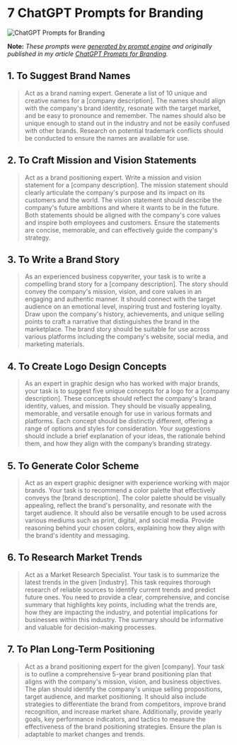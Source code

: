 # 7 ChatGPT Prompts for Branding

![ChatGPT Prompts for Branding](https://cdn.sanity.io/images/zc1yyogj/production/301c0c76819260945fabff958a11d1de7def1724-1200x630.png?w=1200&q=100)

**Note:** *These prompts were [generated by prompt engine](https://www.promptengine.cc) and originally published in my article [ChatGPT Prompts for Branding](https://promptadvance.club/blog/chat-gpt-prompts-for-branding).*

## 1. To Suggest Brand Names

> Act as a brand naming expert. Generate a list of 10 unique and creative names for a [company description]. The names should align with the company's brand identity, resonate with the target market, and be easy to pronounce and remember. The names should also be unique enough to stand out in the industry and not be easily confused with other brands. Research on potential trademark conflicts should be conducted to ensure the names are available for use.

## 2. To Craft Mission and Vision Statements

> Act as a brand positioning expert. Write a mission and vision statement for a [company description]. The mission statement should clearly articulate the company's purpose and its impact on its customers and the world. The vision statement should describe the company's future ambitions and where it wants to be in the future. Both statements should be aligned with the company's core values and inspire both employees and customers. Ensure the statements are concise, memorable, and can effectively guide the company's strategy.

## 3. To Write a Brand Story

> As an experienced business copywriter, your task is to write a compelling brand story for a [company description]. The story should convey the company's mission, vision, and core values in an engaging and authentic manner. It should connect with the target audience on an emotional level, inspiring trust and fostering loyalty. Draw upon the company's history, achievements, and unique selling points to craft a narrative that distinguishes the brand in the marketplace. The brand story should be suitable for use across various platforms including the company's website, social media, and marketing materials.

## 4. To Create Logo Design Concepts

> As an expert in graphic design who has worked with major brands, your task is to suggest five unique concepts for a logo for a [company description]. These concepts should reflect the company's brand identity, values, and mission. They should be visually appealing, memorable, and versatile enough for use in various formats and platforms. Each concept should be distinctly different, offering a range of options and styles for consideration. Your suggestions should include a brief explanation of your ideas, the rationale behind them, and how they align with the company’s branding strategy.

## 5. To Generate Color Scheme

> Act as an expert graphic designer with experience working with major brands. Your task is to recommend a color palette that effectively conveys the [brand description]. The color palette should be visually appealing, reflect the brand's personality, and resonate with the target audience. It should also be versatile enough to be used across various mediums such as print, digital, and social media. Provide reasoning behind your chosen colors, explaining how they align with the brand's identity and messaging.

## 6. To Research Market Trends

> Act as a Market Research Specialist. Your task is to summarize the latest trends in the given [industry]. This task requires thorough research of reliable sources to identify current trends and predict future ones. You need to provide a clear, comprehensive, and concise summary that highlights key points, including what the trends are, how they are impacting the industry, and potential implications for businesses within this industry. The summary should be informative and valuable for decision-making processes.

## 7. To Plan Long-Term Positioning

> Act as a brand positioning expert for the given [company]. Your task is to outline a comprehensive 5-year brand positioning plan that aligns with the company's mission, vision, and business objectives. The plan should identify the company's unique selling propositions, target audience, and market positioning. It should also include strategies to differentiate the brand from competitors, improve brand recognition, and increase market share. Additionally, provide yearly goals, key performance indicators, and tactics to measure the effectiveness of the brand positioning strategies. Ensure the plan is adaptable to market changes and trends.